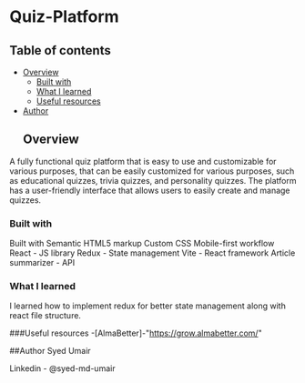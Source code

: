 # Quiz-Platform
## Table of contents

- [Overview](#overview)
  - [Built with](#built-with)
  - [What I learned](#what-i-learned)
  - [Useful resources](#useful-resources)
- [Author](#author)
  ## Overview
A fully functional quiz platform that is easy to use and customizable for various purposes, that can be easily customized for various purposes, such as educational quizzes, trivia quizzes, and personality quizzes. The platform has a user-friendly interface that allows users to easily create and manage quizzes. 
 ### Built with
Built with
Semantic HTML5 markup
Custom CSS
Mobile-first workflow
React - JS library
Redux - State management
Vite - React framework
Article summarizer - API
### What I learned
I learned how to implement redux for better state management along with react file structure.

###Useful resources
-[AlmaBetter]-"https://grow.almabetter.com/"

##Author
Syed Umair

Linkedin - @syed-md-umair
